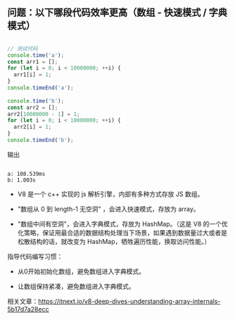 ## 问题：以下哪段代码效率更高（数组 - 快速模式 / 字典模式）

```js

// 测试代码​
console.time('a');​
const arr1 = [];​
for (let i = 0; i < 10000000; ++i) {​
  arr1[i] = 1;​
}​
console.timeEnd('a');​
​
console.time('b');​
const arr2 = [];​
arr2[10000000 - 1] = 1;​
for (let i = 0; i < 10000000; ++i) {​
  arr2[i] = 1;​
}​
console.timeEnd('b');​

```


输出
```

a: 108.539ms
b: 1.003s

```


- V8 是一个 c++ 实现的 js 解析引擎，内部有多种方式存放 JS 数组。​

- "数组从 0 到 length-1 无空洞" ，会进入快速模式，存放为 array。​

- "数组中间有空洞"，会进入字典模式，存放为 HashMap。（这是 V8 的一个优化策略，保证用最合适的数据结构处理当下场景，如果遇到数据量过大或者是松散结构的话，就改变为 HashMap，牺牲遍历性能，换取访问性能。）​

指导代码编写习惯：​

- 从0开始初始化数组，避免数组进入字典模式。​

- 让数组保持紧凑，避免数组进入字典模式。​

相关文章：https://itnext.io/v8-deep-dives-understanding-array-internals-5b17d7a28ecc